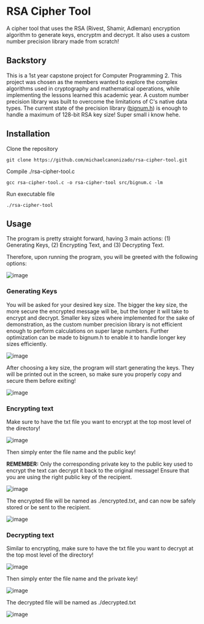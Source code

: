 
# RSA Cipher Tool

A cipher tool that uses the RSA (Rivest, Shamir, Adleman) encryption algorithm to generate keys, encryptm and decrypt. It also uses a custom number precision library made from scratch!

## Backstory
This is a 1st year capstone project for Computer Programming 2. This project was chosen as the members wanted to explore the complex algorithms used in cryptography and mathematical operations, while implementing the lessons learned this academic year. A custom number precision library was built to overcome the limitations of C's native data types. The current state of the precision library ([bignum.h](src/bignum.c)) is enough to handle a maximum of 128-bit RSA key size! Super small i know hehe.

## Installation
Clone the repository
```
git clone https://github.com/michaelcanonizado/rsa-cipher-tool.git
```
Compile ./rsa-cipher-tool.c
```
gcc rsa-cipher-tool.c -o rsa-cipher-tool src/bignum.c -lm
```
Run executable file
```
./rsa-cipher-tool
```

## Usage
The program is pretty straight forward, having 3 main actions: (1) Generating Keys, (2) Encrypting Text, and (3) Decrypting Text.

Therefore, upon running the program, you will be greeted with the following options:

![image](https://github.com/michaelcanonizado/rsa-cipher-tool/assets/100785846/603b1231-2e2c-4d28-85cb-1f08f3c39d09)


### Generating Keys
You will be asked for your desired key size. The bigger the key size, the more secure the encrypted message will be, but the longer it will take to encrypt and decrypt. Smaller key sizes where implemented for the sake of demonstration, as the custom number precision library is not efficient enough to perform calculations on super large numbers. Further optimization can be made to bignum.h to enable it to handle longer key sizes efficiently.

![image](https://github.com/michaelcanonizado/rsa-cipher-tool/assets/100785846/4504f147-4b5c-4b55-b9c5-7ef25a058b8a)

After choosing a key size, the program will start generating the keys. They will be printed out in the screen, so make sure you properly copy and secure them before exiting!

![image](https://github.com/michaelcanonizado/rsa-cipher-tool/assets/100785846/75de7288-6373-416b-8974-1f8642a95fd0)


### Encrypting text

Make sure to have the txt file you want to encrypt at the top most level of the directory!

![image](https://github.com/michaelcanonizado/rsa-cipher-tool/assets/100785846/8902ff66-90be-4ddd-b658-34d0951c5f25)

Then simply enter the file name and the public key!

**REMEMBER:** Only the corresponding private key to the public key used to encrypt the text can decrypt it back to the original message! Ensure that you are using the right public key of the recipient.

![image](https://github.com/michaelcanonizado/rsa-cipher-tool/assets/100785846/2bc835f8-592f-4279-bc75-d45e34df2fb2)

The encrypted file will be named as ./encrypted.txt, and can now be safely stored or be sent to the recipient.

![image](https://github.com/michaelcanonizado/rsa-cipher-tool/assets/100785846/3ad9911c-0c5b-4919-97f8-a6e72e89243b)


### Decrypting text

Similar to encrypting, make sure to have the txt file you want to decrypt at the top most level of the directory!

![image](https://github.com/michaelcanonizado/rsa-cipher-tool/assets/100785846/165119d0-ee52-471b-a818-0683db902c84)

Then simply enter the file name and the private key!

![image](https://github.com/michaelcanonizado/rsa-cipher-tool/assets/100785846/89007ede-89cf-4476-83b8-12cb43299978)

The decrypted file will be named as ./decrypted.txt

![image](https://github.com/michaelcanonizado/rsa-cipher-tool/assets/100785846/8268414b-3286-4575-a1af-998f505a5bec)








